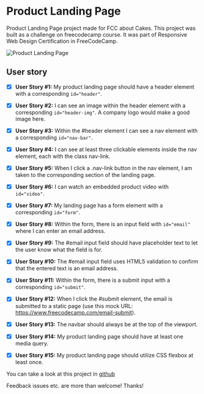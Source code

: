 # Product Landing Page 

Product Landing Page project made for FCC about Cakes.
This project was built as a challenge on freecodecamp course. It was part of Responsive Web Design Certification in FreeCodeCamp.

![Product Landing Page](https://drive.google.com/file/d/1XdTnM_s-ppGLJEfqqwksgoWBEZjgzq2a/view?usp=sharing "Product Landing Page")

## User story

- [x] **User Story #1:** My product landing page should have a header element with a corresponding `id="header"`. 

- [x] **User Story #2:** I can see an image within the header element with a corresponding `id="header-img"`. A company logo would make a good image here. 

- [x] **User Story #3:** Within the #header element I can see a nav element with a corresponding `id="nav-bar"`.

- [x] **User Story #4:** I can see at least three clickable elements inside the nav element, each with the class nav-link.

- [x] **User Story #5:** When I click a .nav-link button in the nav element, I am taken to the corresponding section of the landing page.
 
- [x] **User Story #6:** I can watch an embedded product video with `id="video"`.

- [x] **User Story #7:** My landing page has a form element with a corresponding `id="form"`.

- [x] **User Story #8:** Within the form, there is an input field with `id="email"` where I can enter an email address.

- [x] **User Story #9:** The #email input field should have placeholder text to let the user know what the field is for.

- [x] **User Story #10:** The #email input field uses HTML5 validation to confirm that the entered text is an email address.

- [x] **User Story #11:** Within the form, there is a submit input with a corresponding `id="submit"`.

- [x] **User Story #12:** When I click the #submit element, the email is submitted to a static page (use this mock URL: https://www.freecodecamp.com/email-submit).

- [x] **User Story #13:** The navbar should always be at the top of the viewport.

- [x] **User Story #14:** My product landing page should have at least one media query.

- [x] **User Story #15:** My product landing page should utilize CSS flexbox at least once.




You can take a look at this project in [github](https://drive.google.com/file/d/1XdTnM_s-ppGLJEfqqwksgoWBEZjgzq2a/view?usp=sharing)


Feedback issues etc. are more than welcome! Thanks!


